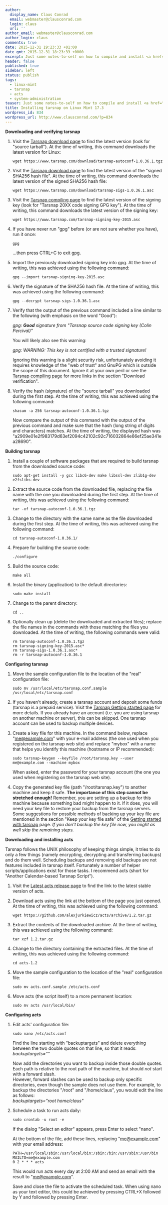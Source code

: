 ```yaml
---
author:
  display_name: Claus Conrad
  email: webmaster@clausconrad.com
  login: claus
  url: ''
author_email: webmaster@clausconrad.com
author_login: claus
comments: true
date: 2015-12-31 19:23:33 +01:00
date_gmt: 2015-12-31 18:23:33 +0000
excerpt: Just some notes-to-self on how to compile and install <a href="https://www.tarsnap.com/">tarsnap</a> and <a href="https://github.com/alexjurkiewicz/acts">acts</a> on Ubuntu 14.04 and its derivatives.
header: false
published: true
sidebar: left
status: publish
tags:
  - linux-mint
  - tarsnap
  - acts
  - system-administration
teaser: Just some notes-to-self on how to compile and install <a href="https://www.tarsnap.com/">tarsnap</a> and <a href="https://github.com/alexjurkiewicz/acts">acts</a> on Ubuntu 14.04 and its derivatives.
title: Installing tarsnap on Linux Mint 17.3
wordpress_id: 834
wordpress_url: http://www.clausconrad.com/?p=834
---
```

**Downloading and verifying tarsnap**

1. Visit the [Tarsnap download page](https://www.tarsnap.com/download.html) to find the latest version (look for "source tarball"). At the time of writing, this command downloads the latest version for Linux:

   ```shell
   wget https://www.tarsnap.com/download/tarsnap-autoconf-1.0.36.1.tgz
   ```

2. Visit the [Tarsnap download page](https://www.tarsnap.com/download.html) to find the latest version of the "signed SHA256 hash file". At the time of writing, this command downloads the latest version of the signed SHA256 hash file:

   ```shell
   wget https://www.tarsnap.com/download/tarsnap-sigs-1.0.36.1.asc
   ```

3. Visit the [Tarsnap compiling page](https://www.tarsnap.com/compiling.html) to find the latest version of the signing key (look for "Tarsnap 20XX code signing GPG key"). At the time of writing, this command downloads the latest version of the signing key:
   
   ```shell
   wget https://www.tarsnap.com/tarsnap-signing-key-2015.asc
   ```

4. If you have never run "gpg" before (or are not sure whether you have), run it once:

   ```shell
   gpg
   ```

   ...then press CTRL+C to exit gpg.

5. Import the previously downloaded signing key into gpg. At the time of writing, this was achieved using the following command:

   ```shell
   gpg --import tarsnap-signing-key-2015.asc
   ```

6. Verify the signature of the SHA256 hash file. At the time of writing, this was achieved using the following command:

   ```shell
   gpg --decrypt tarsnap-sigs-1.0.36.1.asc
   ```

7. Verify that the output of the previous command included a line similar to the following (with emphasis on the word "Good"):

   _gpg: **Good** signature from "Tarsnap source code signing key (Colin Percival)"_

   You will likely also see this warning:

   _gpg: WARNING: This key is not certified with a trusted signature!_

   Ignoring this warning is a slight security risk, unfortunately avoiding it requires knowledge of the "web of trust" and GnuPG which is outside the scope of this document. Ignore it at your own peril or see the [Tarsnap compiling page](https://www.tarsnap.com/compiling.html) for more links in the section "Download verification".

8. Verify the hash (signature) of the "source tarball" you downloaded during the first step. At the time of writing, this was achieved using the following command:

   ```shell
   shasum -a 256 tarsnap-autoconf-1.0.36.1.tgz
   ```

   Now compare the output of this command with the output of the previous command and make sure that the hash (long string of digits and characters) matches. At the time of writing, the displayed hash was "a2909e01e2f983179d63ef2094c42102c92c716032864e66ef25ae341ea28690".

**Building tarsnap**

1. Install a couple of software packages that are required to build tarsnap from the downloaded source code:

   ```shell
   sudo apt-get install -y gcc libc6-dev make libssl-dev zlib1g-dev e2fslibs-dev
   ```

2. Extract the source code from the downloaded file, replacing the file name with the one you downloaded during the first step. At the time of writing, this was achieved using the following command:

   ```shell
   tar -xf tarsnap-autoconf-1.0.36.1.tgz
   ```

3. Change to the directory with the same name as the file downloaded during the first step. At the time of writing, this was achieved using the following command:

   ```shell
   cd tarsnap-autoconf-1.0.36.1/
   ```

4. Prepare for building the source code:
   
   ```shell
   ./configure
   ```

5. Build the source code:

   ```shell
   make all
   ```

6. Install the binary (application) to the default directories:  
   ```shell
   sudo make install
   ```

7. Change to the parent directory:

   ```shell
   cd ..
   ```

8. Optionally clean up (delete the downloaded and extracted files); replace the file names in the commands with those matching the files you downloaded. At the time of writing, the following commands were valid:

   ```shell
   rm tarsnap-autoconf-1.0.36.1.tgz
   rm tarsnap-signing-key-2015.asc*
   rm tarsnap-sigs-1.0.36.1.asc*
   rm -r tarsnap-autoconf-1.0.36.1
   ```
  
**Configuring tarsnap**

1. Move the sample configuration file to the location of the "real" configuration file:

   ```shell
   sudo mv /usr/local/etc/tarsnap.conf.sample /usr/local/etc/tarsnap.conf
   ```

2. If you haven't already, create a tarsnap account and deposit some funds (tarsnap is a prepaid service). Visit the [Tarsnap Getting started page](https://www.tarsnap.com/gettingstarted.html) for more details. If you already have an account (i.e. you are using tarsnap on another machine or server), this can be skipped. One tarsnap account can be used to backup multiple devices.

3. Create a key file for this machine. In the command below, replace "me@example.com" with your e-mail address (the one used when you registered on the tarsnap web site) and replace "mybox" with a name that helps you identify this machine (hostname or IP recommended):

   ```shell
   sudo tarsnap-keygen --keyfile /root/tarsnap.key --user me@example.com --machine mybox
   ```

   When asked, enter the password for your tarsnap account (the one you used when registering on the tarsnap web site).

4. Copy the generated key file (path "/root/tarsnap.key") to another machine and keep it safe. **The importance of this step cannot be stretched enough!** Remember, you are setting up a backup for this machine because something bad might happen to it. If it does, you will need your key file to restore your backup from the tarsnap servers. Some suggestions for possible methods of backing up your key file are mentioned in the section "Keep your key file safe" of the [Getting started with tarsnap](https://www.tarsnap.com/gettingstarted.html) page. _If you don't backup the key file now, you might as well skip the remaining steps._
  
**Downloading and installing acts**

Tarsnap follows the UNIX philosophy of keeping things simple, it tries to do only a few things (namely encrypting, decrypting and transferring backups) and do them well. Scheduling backups and removing old backups are not features included in tarsnap itself. Fortunately a number of helper scripts/applications exist for those tasks. I recommend acts (short for "Another Calendar-based Tarsnap Script").

1. Visit the [Latest acts release page](https://github.com/alexjurkiewicz/acts/releases/latest) to find the link to the latest stable version of acts.

2. Download acts using the link at the bottom of the page you just opened. At the time of writing, this was achieved using the following command:

   ```shell
   wget https://github.com/alexjurkiewicz/acts/archive/1.2.tar.gz
   ```

3. Extract the contents of the downloaded archive. At the time of writing, this was achieved using the following command:

   ```shell
   tar xzf 1.2.tar.gz
   ```

4. Change to the directory containing the extracted files. At the time of writing, this was achieved using the following command:

   ```shell
   cd acts-1.2
   ```

5. Move the sample configuration to the location of the "real" configuration file:

   ```shell
   sudo mv acts.conf.sample /etc/acts.conf
   ```

6. Move acts (the script itself) to a more permanent location:

   ```shell
   sudo mv acts /usr/local/bin/
   ```

**Configuring acts**

1. Edit acts' configuration file:

   ```shell
   sudo nano /etc/acts.conf
   ```

   Find the line starting with "backuptargets" and delete everything between the two double quotes on that line, so that it reads:  
   _backuptargets=""_

   Now add the directories you want to backup inside those double quotes. Each path is relative to the root path of the machine, but should _not_ start with a forward slash.  
   However, forward slashes can be used to backup only specific directories, even though the sample does not use them. For example, to backup the directories "/root" and "/home/claus", you would edit the line as follows:  
   _backuptargets="root home/claus"_

2. Schedule a task to run acts daily:

   ```shell
   sudo crontab -u root -e
   ```

   If the dialog "Select an editor" appears, press Enter to select "nano".


   At the bottom of the file, add these lines, replacing "me@example.com" with your email address:

   ```
   PATH=/usr/local/sbin:/usr/local/bin:/sbin:/bin:/usr/sbin:/usr/bin
   MAILTO=me@example.com
   0 2 * * * acts
   ```

   This would run acts every day at 2:00 AM and send an email with the result to "me@example.com".

   Save and close the file to activate the scheduled task. When using nano as your text editor, this could be achieved by pressing CTRL+X followed by Y and followed by pressing Enter.
